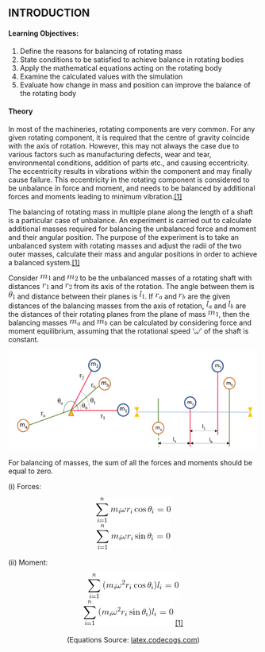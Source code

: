 ## INTRODUCTION<br>

#### Learning Objectives:

  1. Define the reasons for balancing of rotating mass
  2. State conditions to be satisfied to achieve balance in rotating bodies
  3. Apply the mathematical equations acting on the rotating body
  4. Examine the calculated values with the simulation
  5. Evaluate how change in mass and position can improve the balance of the rotating body


#### Theory
In most of the machineries, rotating components are very common. For any given rotating component, it is required that the centre of gravity coincide with the axis of rotation. However, this may not always the case due to various factors such as manufacturing defects, wear and tear, environmental conditions, addition of parts etc., and causing eccentricity. The eccentricity results in vibrations within the component and may finally cause failure. This eccentricity in the rotating component is considered to be unbalance in force and moment, and needs to be balanced by additional forces and moments leading to minimum vibration.<a href="references.html">[1]</a>

The balancing of rotating mass in multiple plane along the length of a shaft is a particular case of unbalance. An experiment is carried out to calculate additional masses required for balancing the unbalanced force and moment and their angular position. The purpose of the experiment is to take an unbalanced system with rotating masses and adjust the radii of the two outer masses, calculate their mass and angular positions in order to achieve a balanced system.<a href="references.html">[1]</a>

Consider <img src="./images/equations/m1.png" title="m_1" /> and <img src="./images/equations/m2.png" title="m_2" /> to be the unbalanced masses of a rotating shaft with distances <img src="./images/equations/r1.png" title="r_1" /> and <img src="./images/equations/r2.png" title="r_2" /> from its axis of the rotation. The angle between them is <img src="./images/equations/theta1.png" title="\theta_1" /> and distance between their planes is <img src="./images/equations/l1.png" title="l_1" />. If <img src="./images/equations/ra.png" title="r_a" /> and <img src="./images/equations/rb.png" title="r_b" /> are the given distances of the balancing masses from the axis of rotation, <img src="./images/equations/la.png" title="l_a" /> and <img src="./images/equations/lb.png" title="l_b" /> are the distances of their rotating planes from the plane of mass <img src="./images/equations/m1.png" title="m_1" />, then the balancing masses <img src="./images/equations/ma.png" title="m_a" /> and <img src="./images/equations/mb.png" title="m_b" /> can be calculated by considering force and moment equilibrium, assuming that the rotational speed '<img src="./images/equations/omega.png" title="\omega" />' of the shaft is constant.

<center>
  <img src="images/formula.png" height="200" width="500">
</center>

For balancing of masses, the sum of all the forces and moments should be equal to zero.

(i) Forces:
<center><img src="./images/equations/eq1.png" title="\sum_{i=1}^n{m_i\omega r_i\cos\theta_i} = 0" /></center>
<center><img src="./images/equations/eq2.png" title="\sum_{i=1}^n{m_i\omega r_i\sin\theta_i} = 0" /></center>

(ii) Moment:
<center><img src="./images/equations/eq3.png" title="\sum_{i=1}^n{(m_i\omega^2 r_i\cos\theta_i)l_i} = 0" /> </center>
<center><img src="./images/equations/eq4.png" title="\sum_{i=1}^n{(m_i\omega^2 r_i\sin\theta_i)l_i} = 0" /> <a href="references.html">[1]</a></center><br>
<center>(Equations Source: <a href="http://latex.codecogs.com/">latex.codecogs.com</a>)</center>
